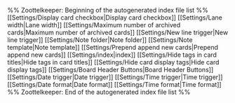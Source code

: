 %% Zoottelkeeper: Beginning of the autogenerated index file list  %%
[[Settings/Display card checkbox|Display card checkbox]]
[[Settings/Lane width|Lane width]]
[[Settings/Maximum number of archived cards|Maximum number of archived cards]]
[[Settings/New line trigger|New line trigger]]
[[Settings/Note folder|Note folder]]
[[Settings/Note template|Note template]]
[[Settings/Prepend append new cards|Prepend append new cards]]
[[Settings/index|index]]
[[Settings/Hide tags in card titles|Hide tags in card titles]]
[[Settings/Hide card display tags|Hide card display tags]]
[[Settings/Board Header Buttons|Board Header Buttons]]
[[Settings/Date trigger|Date trigger]]
[[Settings/Time trigger|Time trigger]]
[[Settings/Date format|Date format]]
[[Settings/Time format|Time format]]
%% Zoottelkeeper: End of the autogenerated index file list  %%
